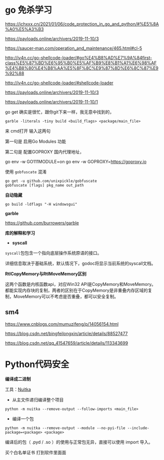 # go 免杀学习


https://ichxxx.cn/2021/01/06/code_protection_in_go_and_python/#%E5%8A%A0%E5%A3%B3

https://payloads.online/archivers/2019-11-10/3

https://saucer-man.com/operation_and_maintenance/465.html#cl-5

http://iv4n.cc/go-shellcode-loader/#go%E4%B8%AD%E7%9A%84first-class%E5%87%BD%E6%95%B0%E5%AF%B9%E8%B1%A1%E6%98%AF%E4%B8%80%E4%B8%AA%E5%8F%8C%E9%87%8D%E6%8C%87%E9%92%88

http://iv4n.cc/go-shellcode-loader/#shellcode-loader

https://payloads.online/archivers/2019-11-10/3

https://payloads.online/archivers/2019-11-10/1

go get 确实是很忙，跟你git下来一样，我无意中找到的，

```
garble -literals -tiny build <build_flags> <package/main_file>
```


来 cmd打开  输入这两句



第一句是 启用Go Modules 功能

第二句是 配置GOPROXY 国内代理地址，

go env -w GO111MODULE=on
go env -w GOPROXY=https://goproxy.io

使用 `gobfuscate` 混淆



```
go get -u github.com/unixpickle/gobfuscate
gobfuscate [flags] pkg_name out_path
```

**自动隐藏**

```
go build -ldflags "-H windowsgui"
```




**garble**


https://github.com/burrowers/garble


**库的解释和学习**

- **syscall**

`syscall`包包含一个指向底层操作系统原语的接口。

详细信息取决于基础系统，默认情况下，godoc将显示当前系统的syscall文档。

**RtlCopyMemory与RtlMoveMemory区别**

这两个函数是内核函数api，对应Win32 API是CopyMemory和MoveMemory。都能实现内存块的复制，两者的区别在于CopyMemory是非重叠内存区域的复制，MoveMemory可以不考虑是否重叠，都可以安全复制。




## sm4

https://www.cnblogs.com/mumuzifeng/p/14056154.html

https://blog.csdn.net/bingfeilongxin/article/details/88527477

https://blog.csdn.net/qq_41547659/article/details/113343699



# Python代码安全

**编译成二进制**

工具：[Nuitka](https://github.com/Nuitka/Nuitka)

- 从主文件递归编译整个项目

```
python -m nuitka --remove-output --follow-imports <main_file>
```

- 编译一个包

```
python -m nuitka --remove-output --module --no-pyi-file --include-package=<package> <package>
```

编译后的包（ .pyd / .so ）的使用与正常包无异，直接可以使用 import 导入。


买个白名单证书 打到软件里面面













